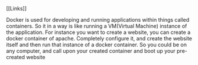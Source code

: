 [[Links]]

Docker is used for developing and running applications within things called containers. So it in a way is like running a VM(Virtual Machine) instance of the application. For instance you want to create a website, you can create a docker container of apache. Completely configure it, and create the website itself and then run that instance of a docker container. So you could be on any computer, and call upon your created container and boot up your pre-created website